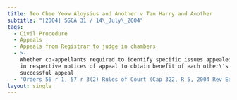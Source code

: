 ```yaml
---
title: Teo Chee Yeow Aloysius and Another v Tan Harry and Another
subtitle: "[2004] SGCA 31 / 14\_July\_2004"
tags:
  - Civil Procedure
  - Appeals
  - Appeals from Registrar to judge in chambers
  - >-
    Whether co-appellants required to identify specific issues appealed against
    in respective notices of appeal to obtain benefit of each other\'s
    successful appeal
  - 'Orders 56 r 1, 57 r 3(2) Rules of Court (Cap 322, R 5, 2004 Rev Ed)'
layout: single
---
```


